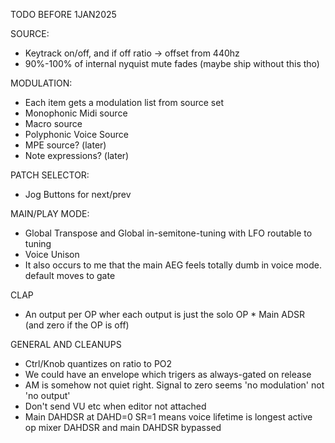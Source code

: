 TODO BEFORE 1JAN2025

SOURCE:
- Keytrack on/off, and if off ratio -> offset from 440hz
- 90%-100% of internal nyquist mute fades (maybe ship without this tho)

MODULATION:
- Each item gets a modulation list from source set
- Monophonic Midi source
- Macro source
- Polyphonic Voice Source
- MPE source? (later)
- Note expressions? (later)

PATCH SELECTOR:
- Jog Buttons for next/prev

MAIN/PLAY MODE:
- Global Transpose and Global in-semitone-tuning with LFO routable to tuning
- Voice Unison
- It also occurs to me that the main AEG feels totally dumb in voice mode. default moves to gate

CLAP
- An output per OP wher each output is just the solo OP * Main ADSR (and zero if the OP is off)

GENERAL AND CLEANUPS
- Ctrl/Knob quantizes on ratio to PO2
- We could have an envelope which trigers as always-gated on release
- AM is somehow not quiet right. Signal to zero seems 'no modulation' not 'no output'
- Don't send VU etc when editor not attached
- Main DAHDSR at DAHD=0 SR=1 means voice lifetime is longest active op mixer DAHDSR and main DAHDSR bypassed


